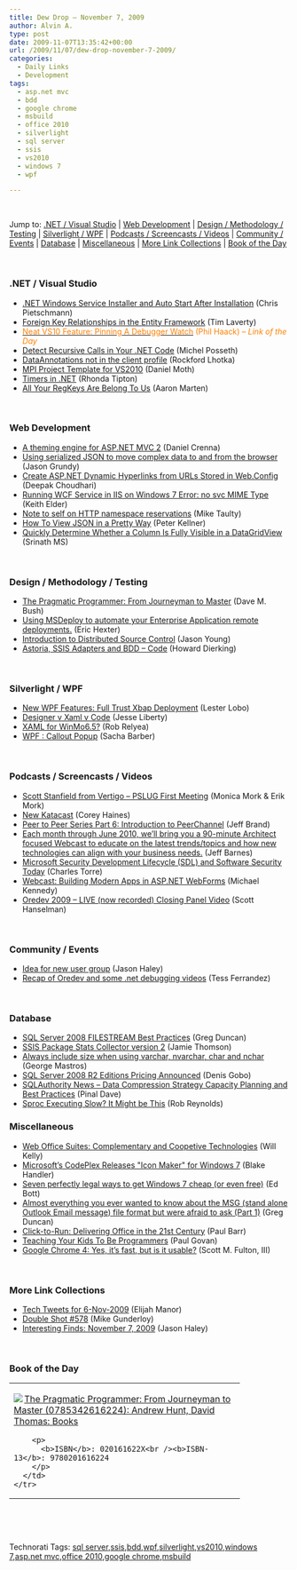 ```yaml
---
title: Dew Drop – November 7, 2009
author: Alvin A.
type: post
date: 2009-11-07T13:35:42+00:00
url: /2009/11/07/dew-drop-november-7-2009/
categories:
  - Daily Links
  - Development
tags:
  - asp.net mvc
  - bdd
  - google chrome
  - msbuild
  - office 2010
  - silverlight
  - sql server
  - ssis
  - vs2010
  - windows 7
  - wpf

---
```

&#160;

Jump to: [.NET / Visual Studio][1] | [Web Development][2] | [Design / Methodology / Testing][3] | [Silverlight / WPF][4] | [Podcasts / Screencasts / Videos][5] | [Community / Events][6] | [Database][7] | [Miscellaneous][8] | [More Link Collections][9] | [Book of the Day][10] 

&#160;

### <a name="dotnet"></a>.NET / Visual Studio

  * [.NET Windows Service Installer and Auto Start After Installation][11] (Chris Pietschmann)
  * [Foreign Key Relationships in the Entity Framework][12] (Tim Laverty)
  * [<font color="#ff8000">Neat VS10 Feature: Pinning A Debugger Watch</font>][13] <font color="#ff8000">(Phil Haack) <em>– Link of the Day</em></font>
  * [Detect Recursive Calls in Your .NET Code][14] (Michel Posseth)
  * [DataAnnotations not in the client profile][15] (Rockford Lhotka)
  * [MPI Project Template for VS2010][16] (Daniel Moth)
  * [Timers in .NET][17] (Rhonda Tipton)
  * [All Your RegKeys Are Belong To Us][18] (Aaron Marten)

&#160;

### <a name="web"></a>Web Development

  * [A theming engine for ASP.NET MVC 2][19] (Daniel Crenna)
  * [Using serialized JSON to move complex data to and from the browser][20] (Jason Grundy)
  * [Create ASP.NET Dynamic Hyperlinks from URLs Stored in Web.Config][21] (Deepak Choudhari)
  * [Running WCF Service in IIS on Windows 7 Error: no svc MIME Type][22] (Keith Elder)
  * [Note to self on HTTP namespace reservations][23] (Mike Taulty)
  * [How To View JSON in a Pretty Way][24] (Peter Kellner)
  * [Quickly Determine Whether a Column Is Fully Visible in a DataGridView][25] (Srinath MS)

&#160;

### <a name="design"></a>Design / Methodology / Testing

  * [The Pragmatic Programmer: From Journeyman to Master][26] (Dave M. Bush)
  * [Using MSDeploy to automate your Enterprise Application remote deployments.][27] (Eric Hexter)
  * [Introduction to Distributed Source Control][28] (Jason Young)
  * [Astoria, SSIS Adapters and BDD – Code][29] (Howard Dierking)

&#160;

### <a name="silverlight"></a>Silverlight / WPF

  * [New WPF Features: Full Trust Xbap Deployment][30] (Lester Lobo)
  * [Designer v Xaml v Code][31] (Jesse Liberty)
  * [XAML for WinMo6.5?][32] (Rob Relyea)
  * [WPF : Callout Popup][33] (Sacha Barber)

&#160;

### <a name="podcasts"></a>Podcasts / Screencasts / Videos

  * [Scott Stanfield from Vertigo &#8211; PSLUG First Meeting][34] (Monica Mork & Erik Mork)
  * [New Katacast][35] (Corey Haines)
  * [Peer to Peer Series Part 6: Introduction to PeerChannel][36] (Jeff Brand)
  * [Each month through June 2010, we’ll bring you a 90-minute Architect focused Webcast to educate on the latest trends/topics and how new technologies can align with your business needs.][37] (Jeff Barnes)
  * [Microsoft Security Development Lifecycle (SDL) and Software Security Today][38] (Charles Torre)
  * [Webcast: Building Modern Apps in ASP.NET WebForms][39] (Michael Kennedy)
  * [Oredev 2009 &#8211; LIVE (now recorded) Closing Panel Video][40] (Scott Hanselman)

&#160;

### <a name="events"></a>Community / Events

  * [Idea for new user group][41] (Jason Haley)
  * [Recap of Oredev and some .net debugging videos][42] (Tess Ferrandez)

&#160;

### <a name="db"></a>Database

  * [SQL Server 2008 FILESTREAM Best Practices][43] (Greg Duncan)
  * [SSIS Package Stats Collector version 2][44] (Jamie Thomson)
  * [Always include size when using varchar, nvarchar, char and nchar][45] (George Mastros)
  * [SQL Server 2008 R2 Editions Pricing Announced][46] (Denis Gobo)
  * [SQLAuthority News – Data Compression Strategy Capacity Planning and Best Practices][47] (Pinal Dave)
  * [Sproc Executing Slow? It Might be This][48] (Rob Reynolds)

<a name="sp"></a>

### <a name="misc"></a>Miscellaneous

  * [Web Office Suites: Complementary and Coopetive Technologies][49] (Will Kelly)
  * [Microsoft&#8217;s CodePlex Releases "Icon Maker" for Windows 7][50] (Blake Handler)
  * [Seven perfectly legal ways to get Windows 7 cheap (or even free)][51] (Ed Bott)
  * [Almost everything you ever wanted to know about the MSG (stand alone Outlook Email message) file format but were afraid to ask (Part 1)][52] (Greg Duncan)
  * [Click-to-Run: Delivering Office in the 21st Century][53] (Paul Barr)
  * [Teaching Your Kids To Be Programmers][54] (Paul Govan)
  * [Google Chrome 4: Yes, it&#8217;s fast, but is it usable?][55] (Scott M. Fulton, III)

&#160;

### <a name="links"></a>More Link Collections

  * [Tech Tweets for 6-Nov-2009][56] (Elijah Manor)
  * [Double Shot #578][57] (Mike Gunderloy)
  * [Interesting Finds: November 7, 2009][58] (Jason Haley)

&#160;

### <a name="book"></a>Book of the Day

<div style="padding-bottom: 0px; margin: 0px; padding-left: 0px; padding-right: 0px; display: inline; float: none; padding-top: 0px" id="scid:7dc1bd33-94bd-46fd-a20b-0131235bcd47:abcbffea-9e2b-4c8a-b7f8-1d11effd855f" class="wlWriterSmartContent">
  <table cellspacing="0" cellpadding="2" width="400" border="0" unselectable="on">
    <tr>
      <td valign="top" width="400">
        <p>
          <a title="The Pragmatic Programmer: From Journeyman to Master (0785342616224): Andrew Hunt, David Thomas: Books" href="http://www.amazon.com/exec/obidos/ASIN/020161622X/alvinashcraft-20"><img data-recalc-dims="1" decoding="async" src="https://i0.wp.com/images.amazon.com/images/P/020161622X.01.MZZZZZZZ.jpg?w=660" border="0" align="left" style="float:left" />The Pragmatic Programmer: From Journeyman to Master (0785342616224): Andrew Hunt, David Thomas: Books</a>
        </p>
        
        <p>
          <b>ISBN</b>: 020161622X<br /><b>ISBN-13</b>: 9780201616224
        </p>
      </td>
    </tr>
  </table>
</div>

&#160;

<div style="padding-bottom: 0px; margin: 0px; padding-left: 0px; padding-right: 0px; display: inline; float: none; padding-top: 0px" id="scid:C16BAC14-9A3D-4c50-9394-FBFEF7A93539:23c220fb-32dc-496a-b28c-5bf8680f07f2" class="wlWriterSmartContent">
  <!--dotnetkickit-->
</div>

&#160;

<div style="padding-bottom: 0px; margin: 0px; padding-left: 0px; padding-right: 0px; display: inline; float: none; padding-top: 0px" id="scid:0767317B-992E-4b12-91E0-4F059A8CECA8:cedce373-4366-4f3d-ac50-be8e42ed0179" class="wlWriterSmartContent">
  Technorati Tags: <a href="http://technorati.com/tags/sql+server" rel="tag">sql server</a>,<a href="http://technorati.com/tags/ssis" rel="tag">ssis</a>,<a href="http://technorati.com/tags/bdd" rel="tag">bdd</a>,<a href="http://technorati.com/tags/wpf" rel="tag">wpf</a>,<a href="http://technorati.com/tags/silverlight" rel="tag">silverlight</a>,<a href="http://technorati.com/tags/vs2010" rel="tag">vs2010</a>,<a href="http://technorati.com/tags/windows+7" rel="tag">windows 7</a>,<a href="http://technorati.com/tags/asp.net+mvc" rel="tag">asp.net mvc</a>,<a href="http://technorati.com/tags/office+2010" rel="tag">office 2010</a>,<a href="http://technorati.com/tags/google+chrome" rel="tag">google chrome</a>,<a href="http://technorati.com/tags/msbuild" rel="tag">msbuild</a>
</div>

<div class="wlWriterHeaderFooter" style="margin:0px; padding:0px 0px 0px 0px;">
  <p>
    <br /> </div>

 [1]: https://morningdew-bpc6g3a0fgaxdxcu.eastus2-01.azurewebsites.net/#dotnet
 [2]: https://morningdew-bpc6g3a0fgaxdxcu.eastus2-01.azurewebsites.net/#web
 [3]: https://morningdew-bpc6g3a0fgaxdxcu.eastus2-01.azurewebsites.net/#design
 [4]: https://morningdew-bpc6g3a0fgaxdxcu.eastus2-01.azurewebsites.net/#silverlight
 [5]: https://morningdew-bpc6g3a0fgaxdxcu.eastus2-01.azurewebsites.net/#podcasts
 [6]: https://morningdew-bpc6g3a0fgaxdxcu.eastus2-01.azurewebsites.net/#events
 [7]: https://morningdew-bpc6g3a0fgaxdxcu.eastus2-01.azurewebsites.net/#db
 [8]: https://morningdew-bpc6g3a0fgaxdxcu.eastus2-01.azurewebsites.net/#misc
 [9]: https://morningdew-bpc6g3a0fgaxdxcu.eastus2-01.azurewebsites.net/#links
 [10]: https://morningdew-bpc6g3a0fgaxdxcu.eastus2-01.azurewebsites.net/#book
 [11]: http://pietschsoft.com/post.aspx?id=c86d128f-970b-4b3a-bfeb-4d51ab34f051
 [12]: http://blogs.msdn.com/adonet/archive/2009/11/06/foreign-key-relationships-in-the-entity-framework.aspx
 [13]: http://haacked.com/archive/2009/11/06/pinning-a-debugger-watch.aspx
 [14]: http://www.devx.com/tips/Tip/43045?trk=DXRSS_DOTNET
 [15]: http://www.lhotka.net/weblog/DataAnnotationsNotInTheClientProfile.aspx
 [16]: http://feedproxy.google.com/~r/DanielMoth/~3/0GA2bYOoFd8/mpi-project-template-for-vs2010.html
 [17]: http://rtipton.wordpress.com/2009/11/06/timers-in-net/
 [18]: http://feedproxy.google.com/~r/AaronMarten/~3/wrpvg8hU89k/all-your-regkeys-are-belong-to-us.aspx
 [19]: http://feedproxy.google.com/~r/Dimebrain/~3/jx0jwpk5Bqo/a-themes-engine-for-asp-net-mvc-2.html
 [20]: http://elegantcode.com/2009/11/06/using-serialized-json-to-move-complex-data-to-and-from-the-browser/
 [21]: http://www.devx.com/tips/Tip/43043?trk=DXRSS_DOTNET
 [22]: http://feedproxy.google.com/~r/keithelder/~3/AnBqiH37ynk/running-wcf-service-in-iis-on-windows-7-error-no.aspx
 [23]: http://mtaulty.com/CommunityServer/blogs/mike_taultys_blog/archive/2009/11/06/note-to-self-on-http-namespace-reservations.aspx
 [24]: http://feedproxy.google.com/~r/Peterkellnernet/~3/1tEAau0r_F0/
 [25]: http://www.devx.com/tips/Tip/43044?trk=DXRSS_DOTNET
 [26]: http://feeds.dzone.com/~r/zones/dotnet/~3/kf5ZtfEv9Is/pragmatic-programmer
 [27]: http://feedproxy.google.com/~r/LosTechies/~3/_nfNP-Tnt7k/using-msdeploy-to-automate-your-enterprise-application-remote-deployments.aspx
 [28]: http://www.ytechie.com/2009/11/introduction-to-distributed-source-control.html
 [29]: http://codebetter.com/blogs/howard.dierking/archive/2009/11/06/astoria-ssis-adapters-and-bdd-code.aspx
 [30]: http://blogs.msdn.com/llobo/archive/2009/11/06/new-wpf-features-full-trust-xbap-deployment.aspx
 [31]: http://feedproxy.google.com/~r/JesseLiberty-SilverlightGeek/~3/-1ug5CtNzQM/designer-v-xaml-v-code.aspx
 [32]: http://blogs.windowsclient.net/rob_relyea/archive/2009/11/06/xaml-for-winmo6-5.aspx
 [33]: http://sachabarber.net/?p=580
 [34]: http://feeds.sparklingclient.com/~r/SparklingClient/~3/AuQ3ijz05r8/
 [35]: http://programmingtour.blogspot.com/2009/11/new-katacast.html
 [36]: http://channel9.msdn.com/posts/SlickThought/Peer-to-Peer-Series-Part-6-Introduction-to-PeerChannel/
 [37]: http://feedproxy.google.com/~r/ArchitectureTheHarmonyOfMathematicalPrecision/~3/KXtIAl7Nd8M/each-month-through-june-2010-we-ll-bring-you-a-90-minute-architect-focused-webcast-to-educate-on-the-latest-trends-topics-and-how-new-technologies-can-align-with-your-business-needs.aspx
 [38]: http://channel9.msdn.com/posts/Charles/Michael-Howard-Ivan-Medvedev-and-Jeremy-Dallman-Software-Security-Today/
 [39]: http://feedproxy.google.com/~r/MichaelCKennedysWeblog/~3/7XcePYeUuic/WebcastBuildingModernAppsInASPNETWebForms.aspx
 [40]: http://feedproxy.google.com/~r/ScottHanselman/~3/8w59yqf_eEo/Oredev2009LIVENowRecordedClosingPanelVideo.aspx
 [41]: http://jasonhaley.com/blog/post.aspx?id=4570a6ec-102e-4056-b6fa-d42d874a8622
 [42]: http://blogs.msdn.com/tess/archive/2009/11/06/recap-of-oredev-and-some-net-debugging-videos.aspx
 [43]: http://coolthingoftheday.blogspot.com/2009/11/sql-server-2008-filestream-best.html
 [44]: http://feedproxy.google.com/~r/jamiet/~3/CY1aaLVadd8/ssis-package-stats-collector-version-2.aspx
 [45]: http://blogs.lessthandot.com/index.php/DataMgmt/DBProgramming/MSSQLServer/always-include-size-when-using-varchar-n
 [46]: http://blogs.lessthandot.com/index.php/DataMgmt/DBAdmin/MSSQLServerAdmin/sql-server-2008-r2-editions-pricing-anno
 [47]: http://blog.sqlauthority.com/2009/11/07/sqlauthority-news-data-compression-strategy-capacity-planning-and-best-practices/
 [48]: http://feedproxy.google.com/~r/robz/~3/zBgFEBv3lNY/sproc-executing-slow-it-might-be-this.aspx
 [49]: http://feedproxy.google.com/~r/Webworkerdaily/~3/9efqQjrwtUE/
 [50]: http://bhandler.spaces.live.com/Blog/cns!70F64BC910C9F7F3!6818.entry
 [51]: http://feedproxy.google.com/~r/zdnet/Bott/~3/sOSKnzNMFD0/
 [52]: http://coolthingoftheday.blogspot.com/2009/11/almost-everything-you-ever-wanted-to.html
 [53]: http://blogs.technet.com/office2010/archive/2009/11/06/click-to-run-delivering-office-in-the-21st-century.aspx
 [54]: http://feeds.wired.com/~r/wiredgeekdad/~3/wBvbZLT2N0I/
 [55]: http://feeds.betanews.com/~r/bn/~3/1Fe2EMIWhGc/1257546883
 [56]: http://elijahmanor.com/webdevdotnet/post.aspx?id=d87ef528-f5cd-40a9-98dd-11c34e0096d5
 [57]: http://afreshcup.com/2009/11/06/double-shot-578/
 [58]: http://jasonhaley.com/blog/post.aspx?id=d7d0fb01-94c2-44ab-bde9-2a0d91703af5